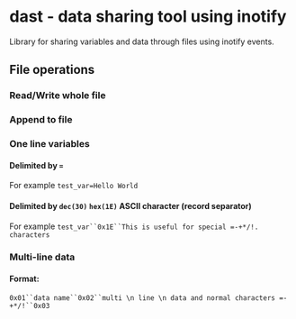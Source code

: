 dast - data sharing tool using inotify
==========

Library for sharing variables and data through files using inotify events.

## File operations

### Read/Write whole file

### Append to file

### One line variables

#### Delimited by `=`

For example `test_var=Hello World`

#### Delimited by `dec(30)` `hex(1E)` ASCII character (record separator)
For example `test_var``0x1E``This is useful for special =-+*/!. characters`

### Multi-line data

#### Format:

`0x01``data name``0x02``multi \n line \n data and normal characters =-+*/!``0x03`